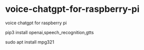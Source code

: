 # voice-chatgpt-for-raspberry-pi
voice chatgpt for raspberry pi

pip3 install openai,speech_recognition,gtts

sudo apt install mpg321

